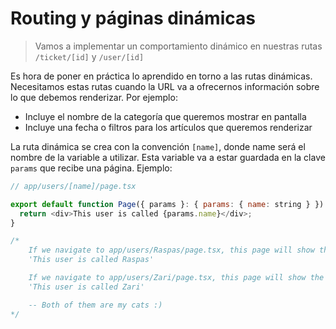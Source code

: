 # Routing y páginas dinámicas

> Vamos a implementar un comportamiento dinámico en nuestras rutas `/ticket/[id]` y `/user/[id]`

Es hora de poner en práctica lo aprendido en torno a las rutas dinámicas. Necesitamos estas rutas cuando la URL va a ofrecernos información sobre lo que debemos renderizar. Por ejemplo:

- Incluye el nombre de la categoría que queremos mostrar en pantalla
- Incluye una fecha o filtros para los artículos que queremos renderizar

La ruta dinámica se crea con la convención `[name]`, donde name será el nombre de la variable a utilizar. Esta variable va a estar guardada en la clave `params` que recibe una página. Ejemplo:

```javascript
// app/users/[name]/page.tsx

export default function Page({ params }: { params: { name: string } }) {
  return <div>This user is called {params.name}</div>;
}

/*
    If we navigate to app/users/Raspas/page.tsx, this page will show the text
    'This user is called Raspas'

    If we navigate to app/users/Zari/page.tsx, this page will show the text
    'This user is called Zari'

    -- Both of them are my cats :)
*/
```
